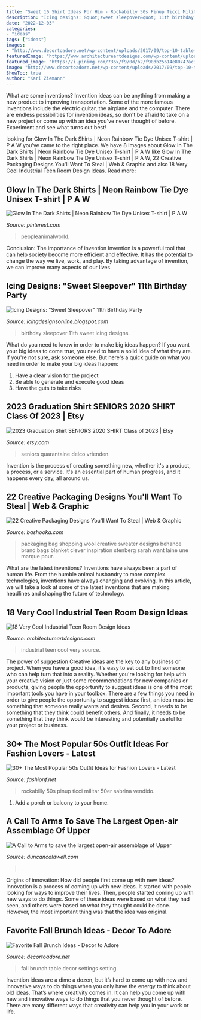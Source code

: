 ```yaml
---
title: "Sweet 16 Shirt Ideas For Him - Rockabilly 50s Pinup Ticci Militar 50er Sabrina Vendido"
description: "Icing designs: &quot;sweet sleepover&quot; 11th birthday party"
date: "2022-12-03"
categories:
- "ideas"
tags: ["ideas"]
images:
- "http://www.decortoadore.net/wp-content/uploads/2017/09/top-10-table-settings-for-a-fall-brunch-brown-table-setting-55f9c62bc6399baf3cd395aa-w620_h800-68.jpg"
featuredImage: "https://www.architectureartdesigns.com/wp-content/uploads/2013/11/15.jpeg"
featured_image: "https://i.pinimg.com/736x/f9/0d/b2/f90db25614e80747ac302e1b863da7e7.jpg"
image: "http://www.decortoadore.net/wp-content/uploads/2017/09/top-10-table-settings-for-a-fall-brunch-brown-table-setting-55f9c62bc6399baf3cd395aa-w620_h800-68.jpg"
ShowToc: true
author: "Kari Ziemann"
---
```



What are some inventions?
Invention ideas can be anything from making a new product to improving transportation. Some of the more famous inventions include the electric guitar, the airplane and the computer. There are endless possibilities for invention ideas, so don't be afraid to take on a new project or come up with an idea you've never thought of before. Experiment and see what turns out best!

	

		
looking for Glow In The Dark Shirts | Neon Rainbow Tie Dye Unisex T-shirt | P A W you've came to the right place. We have 8 Images about Glow In The Dark Shirts | Neon Rainbow Tie Dye Unisex T-shirt | P A W like Glow In The Dark Shirts | Neon Rainbow Tie Dye Unisex T-shirt | P A W, 22 Creative Packaging Designs You&#039;ll Want To Steal | Web &amp; Graphic and also 18 Very Cool Industrial Teen Room Design Ideas. Read more:
		
    
## Glow In The Dark Shirts | Neon Rainbow Tie Dye Unisex T-shirt | P A W

<img loading=lazy src="https://i.pinimg.com/736x/f9/0d/b2/f90db25614e80747ac302e1b863da7e7.jpg" onerror="this.onerror=null;this.src='https://tse1.mm.bing.net/th?id=OIP.d6e5KzmOvKSY9wRj-Sf9pwHaKl&amp;pid=15.1';" alt="Glow In The Dark Shirts | Neon Rainbow Tie Dye Unisex T-shirt | P A W">

_Source: pinterest.com_

>peopleanimalworld. 

	

Conclusion: The importance of invention
Invention is a powerful tool that can help society become more efficient and effective. It has the potential to change the way we live, work, and play. By taking advantage of invention, we can improve many aspects of our lives.

    
## Icing Designs: &quot;Sweet Sleepover&quot; 11th Birthday Party

<img loading=lazy src="https://1.bp.blogspot.com/-u6Vg4vzY8Jk/T2KImsvWyCI/AAAAAAAAILs/EEV5gSGvcJU/s1600/bellas%2Bparty%2B126.JPG" onerror="this.onerror=null;this.src='https://tse2.mm.bing.net/th?id=OIP.CUU94fZKQjLF_Je4IKPn9QHaLG&amp;pid=15.1';" alt="Icing Designs: &quot;Sweet Sleepover&quot; 11th Birthday Party">

_Source: icingdesignsonline.blogspot.com_

>birthday sleepover 11th sweet icing designs. 

	

What do you need to know in order to make big ideas happen?
If you want your big ideas to come true, you need to have a solid idea of what they are. If you're not sure, ask someone else. But here's a quick guide on what you need in order to make your big ideas happen: 
1. Have a clear vision for the project 
2. Be able to generate and execute good ideas 
3. Have the guts to take risks 

    
## 2023 Graduation Shirt SENIORS 2020 SHIRT Class Of 2023 | Etsy

<img loading=lazy src="https://i.etsystatic.com/15842669/r/il/b93db8/2293713777/il_1588xN.2293713777_jrjf.jpg" onerror="this.onerror=null;this.src='https://tse4.mm.bing.net/th?id=OIP.o0R7QyYTgy2PqBjiviQPygHaJB&amp;pid=15.1';" alt="2023 Graduation Shirt SENIORS 2020 SHIRT Class of 2023 | Etsy">

_Source: etsy.com_

>seniors quarantaine delco vrienden. 

	

Invention is the process of creating something new, whether it's a product, a process, or a service. It's an essential part of human progress, and it happens every day, all around us.

    
## 22 Creative Packaging Designs You&#039;ll Want To Steal | Web &amp; Graphic

<img loading=lazy src="http://bashooka.com/wp-content/uploads/2015/07/packaging-designs-2015-15.jpg" onerror="this.onerror=null;this.src='https://tse2.mm.bing.net/th?id=OIP.NWjcmmnxfX8_shDPxw806QHaJ6&amp;pid=15.1';" alt="22 Creative Packaging Designs You&#039;ll Want To Steal | Web &amp; Graphic">

_Source: bashooka.com_

>packaging bag shopping wool creative sweater designs behance brand bags blanket clever inspiration stenberg sarah want laine une marque pour. 

	

What are the latest inventions?
Inventions have always been a part of human life. From the humble animal husbandry to more complex technologies, inventions have always changing and evolving. In this article, we will take a look at some of the latest inventions that are making headlines and shaping the future of technology.

    
## 18 Very Cool Industrial Teen Room Design Ideas

<img loading=lazy src="https://www.architectureartdesigns.com/wp-content/uploads/2013/11/15.jpeg" onerror="this.onerror=null;this.src='https://tse3.mm.bing.net/th?id=OIP.395Tv_7iOTHvCjOjPO4MvwHaEk&amp;pid=15.1';" alt="18 Very Cool Industrial Teen Room Design Ideas">

_Source: architectureartdesigns.com_

>industrial teen cool very source. 

	

The power of suggestion
Creative ideas are the key to any business or project. When you have a good idea, it's easy to set out to find someone who can help turn that into a reality. Whether you're looking for help with your creative vision or just some recommendations for new companies or products, giving people the opportunity to suggest ideas is one of the most important tools you have in your toolbox.
There are a few things you need in order to give people the opportunity to suggest ideas: first, an idea must be something that someone really wants and desires. Second, it needs to be something that they think could benefit others. And finally, it needs to be something that they think would be interesting and potentially useful for your project or business.

    
## 30+ The Most Popular 50s Outfit Ideas For Fashion Lovers - Latest

<img loading=lazy src="https://www.fashionf.net/wp-content/uploads/2020/01/28-fashionf.net-50s-outfit-ideas-28012020163528.jpg" onerror="this.onerror=null;this.src='https://tse1.mm.bing.net/th?id=OIP.TCbxGUF_KKOcL5Vc4CJeHQHaLH&amp;pid=15.1';" alt="30+ The Most Popular 50s Outfit Ideas for Fashion Lovers - Latest">

_Source: fashionf.net_

>rockabilly 50s pinup ticci militar 50er sabrina vendido. 

	

1. Add a porch or balcony to your home.

    
## A Call To Arms To Save The Largest Open-air Assemblage Of Upper

<img loading=lazy src="https://www.duncancaldwell.com/Site/Call_to_Arms_for_Foz_Coa_files/DSCF8785.jpg" onerror="this.onerror=null;this.src='https://tse3.mm.bing.net/th?id=OIP.XDm_ULs7EVviqMesVHTl_AHaJ4&amp;pid=15.1';" alt="A Call to Arms to save the largest open-air assemblage of Upper">

_Source: duncancaldwell.com_

>. 

	

Origins of innovation: How did people first come up with new ideas?
Innovation is a process of coming up with new ideas. It started with people looking for ways to improve their lives. Then, people started coming up with new ways to do things. Some of these ideas were based on what they had seen, and others were based on what they thought could be done. However, the most important thing was that the idea was original.

    
## Favorite Fall Brunch Ideas - Decor To Adore

<img loading=lazy src="http://www.decortoadore.net/wp-content/uploads/2017/09/top-10-table-settings-for-a-fall-brunch-brown-table-setting-55f9c62bc6399baf3cd395aa-w620_h800-68.jpg" onerror="this.onerror=null;this.src='https://tse1.mm.bing.net/th?id=OIP.sD6O3zzt6EKHc_AGKB-33AHaLz&amp;pid=15.1';" alt="Favorite Fall Brunch Ideas - Decor to Adore">

_Source: decortoadore.net_

>fall brunch table decor settings setting. 

	

Invention ideas are a dime a dozen, but it’s hard to come up with new and innovative ways to do things when you only have the energy to think about old ideas. That’s where creativity comes in. It can help you come up with new and innovative ways to do things that you never thought of before. There are many different ways that creativity can help you in your work or life.

